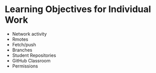 # Learning Objectives for Individual Work

* Network activity
* Rmotes
* Fetch/push
* Branches
* Student Repositories
* GitHub Classroom 
* Permissions 